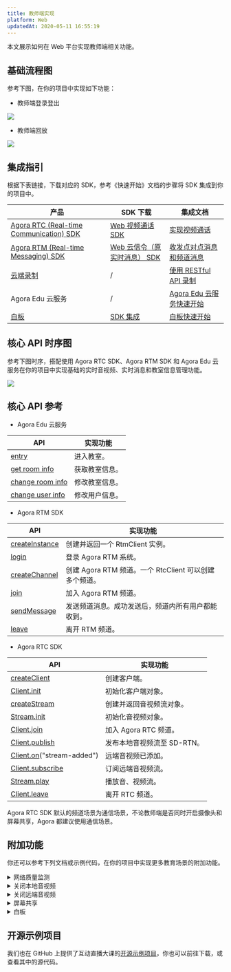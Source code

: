 ```yaml
---
title: 教师端实现
platform: Web
updatedAt: 2020-05-11 16:55:19
---
```


本文展示如何在 Web 平台实现教师端相关功能。

## 基础流程图

参考下图，在你的项目中实现如下功能：

- 教师端登录登出

![](https://web-cdn.agora.io/docs-files/1579596188973)

- 教师端回放

![](https://web-cdn.agora.io/docs-files/1579576003209)

## 集成指引

根据下表链接，下载对应的 SDK，参考《快速开始》文档的步骤将 SDK 集成到你的项目中。

| 产品                                                                                                                     | SDK 下载                                                                               | 集成文档                                                                                                             |
| ------------------------------------------------------------------------------------------------------------------------ | -------------------------------------------------------------------------------------- | -------------------------------------------------------------------------------------------------------------------- |
| [Agora RTC (Real-time Communication) SDK](https://docs.agora.io/cn/Video/product_video?platform=All%20Platforms)         | [ Web 视频通话 SDK](https://docs.agora.io/cn/Video/downloads)                          | [实现视频通话](https://docs.agora.io/cn/Video/start_call_web?platform=Web)                                           |
| [Agora RTM (Real-time Messaging) SDK](https://docs.agora.io/cn/Real-time-Messaging/product_rtm?platform=All%20Platforms) | [Web 云信令（原实时消息） SDK](https://docs.agora.io/cn/Real-time-Messaging/downloads) | [收发点对点消息和频道消息](https://docs.agora.io/cn/Real-time-Messaging/messaging_web?platform=Web)                  |
| [云端录制](https://docs.agora.io/cn/cloud-recording/product_cloud_recording?platform=All%20Platforms)                    | /                                                                                      | [使用 RESTful API 录制](https://docs.agora.io/cn/cloud-recording/cloud_recording_rest?platform=All%20Platforms)      |
| Agora Edu 云服务                                                                                                         | /                                                                                      | [Agora Edu 云服务快速开始](https://github.com/AgoraIO-Usecase/eEducation/wiki/Agora-Edu-%E4%BA%91%E6%9C%8D%E5%8A%A1) |
| [白板](https://developer.netless.link/docs/javascript/overview/js-outline/)                                              | [SDK 集成](https://developer.netless.link/docs/javascript/guide/js-sdk/)               | [白板快速开始](https://developer.netless.link/javascript-zh/home/install)                                            |

## 核心 API 时序图

参考下图时序，搭配使用 Agora RTC SDK、Agora RTM SDK 和 Agora Edu 云服务在你的项目中实现基础的实时音视频、实时消息和教室信息管理功能。

![](https://web-cdn.agora.io/docs-files/1589187332567)

## 核心 API 参考

- Agora Edu 云服务

| API                                                                                                                                                     | 实现功能       |
| ------------------------------------------------------------------------------------------------------------------------------------------------------- | -------------- |
| [entry](https://github.com/AgoraIO-Usecase/eEducation/wiki/Agora-Edu-%E4%BA%91%E6%9C%8D%E5%8A%A1#%E8%BF%9B%E5%85%A5%E6%95%99%E5%AE%A4)                  | 进入教室。     |
| [get room info](https://github.com/AgoraIO-Usecase/eEducation/wiki/Agora-Edu-%E4%BA%91%E6%9C%8D%E5%8A%A1#%E5%88%9D%E5%A7%8B%E5%8C%96%E6%95%99%E5%AE%A4) | 获取教室信息。 |
| [change room info](https://github.com/AgoraIO-Usecase/eEducation/wiki/Agora-Edu-%E4%BA%91%E6%9C%8D%E5%8A%A1#change-room-info)                           | 修改教室信息。 |
| [change user info](https://github.com/AgoraIO-Usecase/eEducation/wiki/Agora-Edu-%E4%BA%91%E6%9C%8D%E5%8A%A1#change-user-info)                           | 修改用户信息。 |

- Agora RTM SDK

| API                                                                                                                         | 实现功能                                               |
| --------------------------------------------------------------------------------------------------------------------------- | ------------------------------------------------------ |
| [createInstance](https://docs.agora.io/cn/Real-time-Messaging/API%20Reference/RTM_web/modules/agorartm.html#createinstance) | 创建并返回一个 RtmClient 实例。                        |
| [login](https://docs.agora.io/cn/Real-time-Messaging/API%20Reference/RTM_web/classes/rtmclient.html#login)                  | 登录 Agora RTM 系统。                                  |
| [createChannel](https://docs.agora.io/cn/Real-time-Messaging/API%20Reference/RTM_web/classes/rtmclient.html#createchannel)  | 创建 Agora RTM 频道。一个 RtcClient 可以创建多个频道。 |
| [join](https://docs.agora.io/cn/Real-time-Messaging/API%20Reference/RTM_web/classes/rtmchannel.html#join)                   | 加入 Agora RTM 频道。                                  |
| [sendMessage](https://docs.agora.io/cn/Real-time-Messaging/API%20Reference/RTM_web/classes/rtmchannel.html#sendmessage)     | 发送频道消息。成功发送后，频道内所有用户都能收到。     |
| [leave](https://docs.agora.io/cn/Real-time-Messaging/API%20Reference/RTM_web/classes/rtmchannel.html#leave)                 | 离开 RTM 频道。                                        |

- Agora RTC SDK

| API                                                                                   | 实现功能                    |
| ------------------------------------------------------------------------------------- | --------------------------- |
| [createClient](./API%20Reference/web/v3.3.1/globals.html#createclient)                | 创建客户端。                |
| [Client.init](./API%20Reference/web/interfaces/agorartc.client.html#init)             | 初始化客户端对象。          |
| [createStream](./API%20Reference/web/v3.3.1/globals.html#createstream)                | 创建并返回音视频流对象。    |
| [Stream.init](./API%20Reference/web/interfaces/agorartc.stream.html#init)             | 初始化音视频对象。          |
| [Client.join](./API%20Reference/web/interfaces/agorartc.client.html#join)             | 加入 Agora RTC 频道。       |
| [Client.publish](./API%20Reference/web/interfaces/agorartc.client.html#publish)       | 发布本地音视频流至 SD-RTN。 |
| [Client.on](./API%20Reference/web/interfaces/agorartc.client.html#on)("stream-added") | 远端音视频已添加。          |
| [Client.subscribe](./API%20Reference/web/interfaces/agorartc.client.html#subscribe)   | 订阅远端音视频流。          |
| [Stream.play](./API%20Reference/web/interfaces/agorartc.stream.html#play)             | 播放音、视频流。            |
| [Client.leave](./API%20Reference/web/interfaces/agorartc.client.html#leave)           | 离开 RTC 频道。             |

<div class="alert note">Agora RTC SDK 默认的频道场景为通信场景，不论教师端是否同时开启摄像头和屏幕共享，Agora 都建议使用通信场景。</div>

## 附加功能

你还可以参考下列文档或示例代码，在你的项目中实现更多教育场景的附加功能。

<details>
<summary>网络质量监测</summary>
你可以通过使用 RTC SDK 的 <code>on("network-quality")</code> 回调，实时监控通话中每个用户的网络上下行 last mile 网络质量。
更多质量透明相关方法，可参考如下文档：
<li><a href="https://docs.agora.io/cn/Interactive%20Broadcast/lastmile_quality_web?platform=Web">通话前网络质量探测</a></li>
<li><a href="https://docs.agora.io/cn/Interactive%20Broadcast/in-call_quality_web?platform=Web">通话中质量监测</a></li>
</details>
<details>
<summary>关闭本地音视频</summary>
你可以通过调用 RTC SDK 的如下方法，实现相关功能：
	<li>调用 <code>muteAudio</code> 或 <code>unmuteAudio</code>关闭或重新开启本地音频。</li>
	<li>调用 <code>muteVideo</code> 或 <code>unmuteVideo</code> 关闭或重新开启本地视频。</li>
</details>
 
<details>
<summary>关闭远端音视频</summary>
你需要联合调用 RTM SDK 和 RTC SDK 的方法，实现该功能：
<ol>
	<li>教师端调用 <code>sendMessageToPeer</code> 方法，给学生发送点对点消息，通知学生关闭音视频。</li>
	<li>学生端调用对应的 <code>mute</code> 方法关闭本地的音视频。</li>
</ol>
</details>
<details>
<summary>屏幕共享</summary>
根据你的浏览器，参考如下文档实现屏幕共享功能：
<li><a href="https://docs.agora.io/cn/Interactive%20Broadcast/screensharing_web?platform=Web#a-name--chromeachrome-%E5%B1%8F%E5%B9%95%E5%85%B1%E4%BA%AB">Chrome 屏幕共享</a></li>
<li><a href="https://docs.agora.io/cn/Interactive%20Broadcast/screensharing_web?platform=Web#a-nameffafirefox-%E5%B1%8F%E5%B9%95%E5%85%B1%E4%BA%AB">Firefox 屏幕共享</a></li>
</details>

<details>
<summary>白板</summary>
参考下列常用功能文档，在你的项目中实现白板相关功能。
	<li><a href="https://developer.netless.link/javascript-zh/home/document-converter">文档转换</a></li>
	<li><a href="https://developer.netless.link/javascript-zh/home/business-state-management">房间与回放的业务状态管理</a></li>
	<li><a href="https://developer.netless.link/javascript-zh/home/tools">教具</a></li>
	<li><a href="https://developer.netless.link/javascript-zh/home/view">视角</a></li>
	<li><a href="https://developer.netless.link/javascript-zh/home/room-methods">白板操作</a></li>
	<li><a href="https://developer.netless.link/document-zh/home/scene-manangement">页面（场景）管理</a></li>
</details>

## 开源示例项目

我们也在 GitHub 上提供了互动直播大课的[开源示例项目](https://github.com/AgoraIO-Usecase/eEducation/tree/master/education_web)，你也可以前往下载，或查看其中的源代码。
